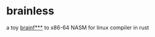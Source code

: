 # brainless
a toy [brainf***](https://en.wikipedia.org/wiki/Brainfuck) to x86-64 NASM for linux compiler in rust
